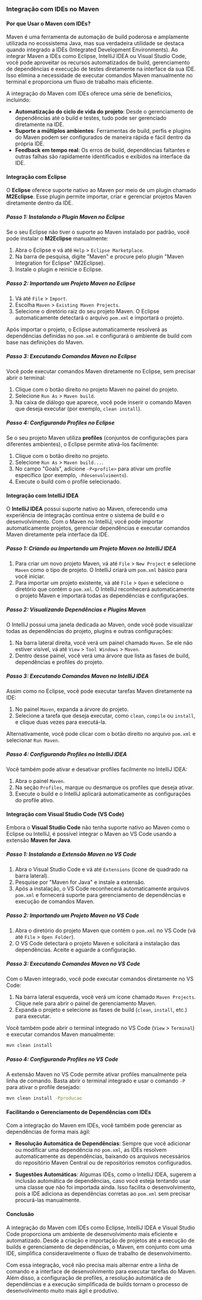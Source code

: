 ### **Integração com IDEs no Maven**

#### **Por que Usar o Maven com IDEs?**

Maven é uma ferramenta de automação de build poderosa e amplamente utilizada no ecossistema Java, mas sua verdadeira utilidade se destaca quando integrado a IDEs (Integrated Development Environments). Ao integrar Maven a IDEs como Eclipse, IntelliJ IDEA ou Visual Studio Code, você pode aproveitar os recursos automatizados de build, gerenciamento de dependências e execução de testes diretamente na interface da sua IDE. Isso elimina a necessidade de executar comandos Maven manualmente no terminal e proporciona um fluxo de trabalho mais eficiente.

A integração do Maven com IDEs oferece uma série de benefícios, incluindo:
- **Automatização do ciclo de vida do projeto**: Desde o gerenciamento de dependências até o build e testes, tudo pode ser gerenciado diretamente na IDE.
- **Suporte a múltiplos ambientes**: Ferramentas de build, perfis e plugins do Maven podem ser configurados de maneira rápida e fácil dentro da própria IDE.
- **Feedback em tempo real**: Os erros de build, dependências faltantes e outras falhas são rapidamente identificados e exibidos na interface da IDE.

#### **Integração com Eclipse**

O **Eclipse** oferece suporte nativo ao Maven por meio de um plugin chamado **M2Eclipse**. Esse plugin permite importar, criar e gerenciar projetos Maven diretamente dentro da IDE.

##### **Passo 1: Instalando o Plugin Maven no Eclipse**

Se o seu Eclipse não tiver o suporte ao Maven instalado por padrão, você pode instalar o **M2Eclipse** manualmente:

1. Abra o Eclipse e vá até `Help` > `Eclipse Marketplace`.
2. Na barra de pesquisa, digite "Maven" e procure pelo plugin "Maven Integration for Eclipse" (M2Eclipse).
3. Instale o plugin e reinicie o Eclipse.

##### **Passo 2: Importando um Projeto Maven no Eclipse**

1. Vá até `File` > `Import`.
2. Escolha `Maven` > `Existing Maven Projects`.
3. Selecione o diretório raiz do seu projeto Maven. O Eclipse automaticamente detectará o arquivo `pom.xml` e importará o projeto.

Após importar o projeto, o Eclipse automaticamente resolverá as dependências definidas no `pom.xml` e configurará o ambiente de build com base nas definições do Maven.

##### **Passo 3: Executando Comandos Maven no Eclipse**

Você pode executar comandos Maven diretamente no Eclipse, sem precisar abrir o terminal:

1. Clique com o botão direito no projeto Maven no painel do projeto.
2. Selecione `Run As` > `Maven build`.
3. Na caixa de diálogo que aparece, você pode inserir o comando Maven que deseja executar (por exemplo, `clean install`).

##### **Passo 4: Configurando Profiles no Eclipse**

Se o seu projeto Maven utiliza **profiles** (conjuntos de configurações para diferentes ambientes), o Eclipse permite ativá-los facilmente:

1. Clique com o botão direito no projeto.
2. Selecione `Run As` > `Maven build...`.
3. No campo "Goals", adicione `-P<profile>` para ativar um profile específico (por exemplo, `-Pdesenvolvimento`).
4. Execute o build com o profile selecionado.

#### **Integração com IntelliJ IDEA**

O **IntelliJ IDEA** possui suporte nativo ao Maven, oferecendo uma experiência de integração contínua entre o sistema de build e o desenvolvimento. Com o Maven no IntelliJ, você pode importar automaticamente projetos, gerenciar dependências e executar comandos Maven diretamente pela interface da IDE.

##### **Passo 1: Criando ou Importando um Projeto Maven no IntelliJ IDEA**

1. Para criar um novo projeto Maven, vá até `File` > `New Project` e selecione `Maven` como o tipo de projeto. O IntelliJ criará um `pom.xml` básico para você iniciar.
2. Para importar um projeto existente, vá até `File` > `Open` e selecione o diretório que contém o `pom.xml`. O IntelliJ reconhecerá automaticamente o projeto Maven e importará todas as dependências e configurações.

##### **Passo 2: Visualizando Dependências e Plugins Maven**

O IntelliJ possui uma janela dedicada ao Maven, onde você pode visualizar todas as dependências do projeto, plugins e outras configurações:

1. Na barra lateral direita, você verá um painel chamado `Maven`. Se ele não estiver visível, vá até `View` > `Tool Windows` > `Maven`.
2. Dentro desse painel, você verá uma árvore que lista as fases de build, dependências e profiles do projeto.

##### **Passo 3: Executando Comandos Maven no IntelliJ IDEA**

Assim como no Eclipse, você pode executar tarefas Maven diretamente na IDE:

1. No painel `Maven`, expanda a árvore do projeto.
2. Selecione a tarefa que deseja executar, como `clean`, `compile` ou `install`, e clique duas vezes para executá-la.

Alternativamente, você pode clicar com o botão direito no arquivo `pom.xml` e selecionar `Run Maven`.

##### **Passo 4: Configurando Profiles no IntelliJ IDEA**

Você também pode ativar e desativar profiles facilmente no IntelliJ IDEA:

1. Abra o painel `Maven`.
2. Na seção `Profiles`, marque ou desmarque os profiles que deseja ativar.
3. Execute o build e o IntelliJ aplicará automaticamente as configurações do profile ativo.

#### **Integração com Visual Studio Code (VS Code)**

Embora o **Visual Studio Code** não tenha suporte nativo ao Maven como o Eclipse ou IntelliJ, é possível integrar o Maven ao VS Code usando a extensão **Maven for Java**.

##### **Passo 1: Instalando a Extensão Maven no VS Code**

1. Abra o Visual Studio Code e vá até `Extensions` (ícone de quadrado na barra lateral).
2. Pesquise por "Maven for Java" e instale a extensão.
3. Após a instalação, o VS Code reconhecerá automaticamente arquivos `pom.xml` e fornecerá suporte para gerenciamento de dependências e execução de comandos Maven.

##### **Passo 2: Importando um Projeto Maven no VS Code**

1. Abra o diretório do projeto Maven que contém o `pom.xml` no VS Code (vá até `File` > `Open Folder`).
2. O VS Code detectará o projeto Maven e solicitará a instalação das dependências. Aceite e aguarde a configuração.

##### **Passo 3: Executando Comandos Maven no VS Code**

Com o Maven integrado, você pode executar comandos diretamente no VS Code:

1. Na barra lateral esquerda, você verá um ícone chamado `Maven Projects`. Clique nele para abrir o painel de gerenciamento Maven.
2. Expanda o projeto e selecione as fases de build (`clean`, `install`, etc.) para executar.

Você também pode abrir o terminal integrado no VS Code (`View` > `Terminal`) e executar comandos Maven manualmente:

```bash
mvn clean install
```

##### **Passo 4: Configurando Profiles no VS Code**

A extensão Maven no VS Code permite ativar profiles manualmente pela linha de comando. Basta abrir o terminal integrado e usar o comando `-P` para ativar o profile desejado:

```bash
mvn clean install -Pproducao
```

#### **Facilitando o Gerenciamento de Dependências com IDEs**

Com a integração do Maven em IDEs, você também pode gerenciar as dependências de forma mais ágil:

- **Resolução Automática de Dependências**: Sempre que você adicionar ou modificar uma dependência no `pom.xml`, as IDEs resolvem automaticamente as dependências, baixando os arquivos necessários do repositório Maven Central ou de repositórios remotos configurados.
  
- **Sugestões Automáticas**: Algumas IDEs, como o IntelliJ IDEA, sugerem a inclusão automática de dependências, caso você esteja tentando usar uma classe que não foi importada ainda. Isso facilita o desenvolvimento, pois a IDE adiciona as dependências corretas ao `pom.xml` sem precisar procurá-las manualmente.

#### **Conclusão**

A integração do Maven com IDEs como Eclipse, IntelliJ IDEA e Visual Studio Code proporciona um ambiente de desenvolvimento mais eficiente e automatizado. Desde a criação e importação de projetos até a execução de builds e gerenciamento de dependências, o Maven, em conjunto com uma IDE, simplifica consideravelmente o fluxo de trabalho de desenvolvimento.

Com essa integração, você não precisa mais alternar entre a linha de comando e a interface de desenvolvimento para executar tarefas do Maven. Além disso, a configuração de profiles, a resolução automática de dependências e a execução simplificada de builds tornam o processo de desenvolvimento muito mais ágil e produtivo.
